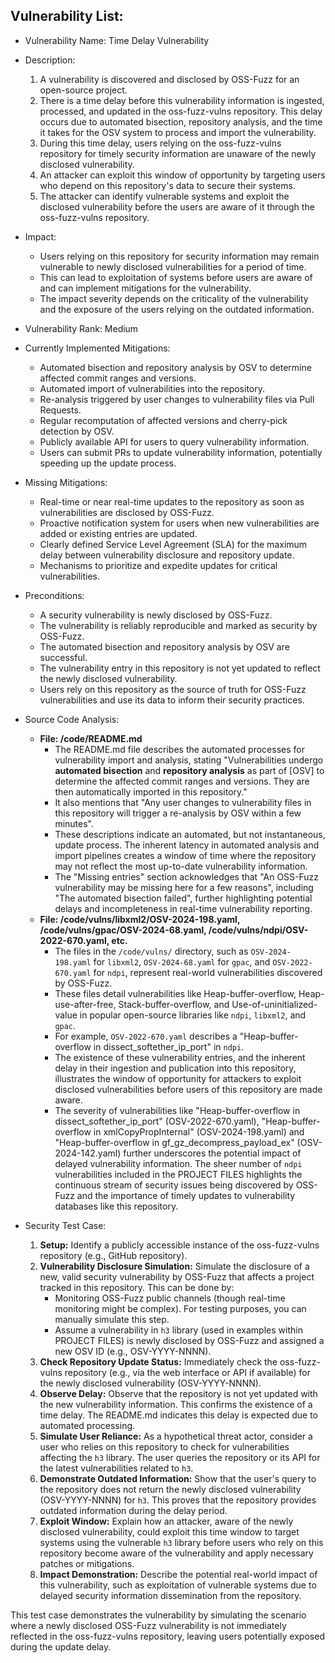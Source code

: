 ## Vulnerability List:

- Vulnerability Name: Time Delay Vulnerability

- Description:
    1. A vulnerability is discovered and disclosed by OSS-Fuzz for an open-source project.
    2. There is a time delay before this vulnerability information is ingested, processed, and updated in the oss-fuzz-vulns repository. This delay occurs due to automated bisection, repository analysis, and the time it takes for the OSV system to process and import the vulnerability.
    3. During this time delay, users relying on the oss-fuzz-vulns repository for timely security information are unaware of the newly disclosed vulnerability.
    4. An attacker can exploit this window of opportunity by targeting users who depend on this repository's data to secure their systems.
    5. The attacker can identify vulnerable systems and exploit the disclosed vulnerability before the users are aware of it through the oss-fuzz-vulns repository.

- Impact:
    - Users relying on this repository for security information may remain vulnerable to newly disclosed vulnerabilities for a period of time.
    - This can lead to exploitation of systems before users are aware of and can implement mitigations for the vulnerability.
    - The impact severity depends on the criticality of the vulnerability and the exposure of the users relying on the outdated information.

- Vulnerability Rank: Medium

- Currently Implemented Mitigations:
    - Automated bisection and repository analysis by OSV to determine affected commit ranges and versions.
    - Automated import of vulnerabilities into the repository.
    - Re-analysis triggered by user changes to vulnerability files via Pull Requests.
    - Regular recomputation of affected versions and cherry-pick detection by OSV.
    - Publicly available API for users to query vulnerability information.
    - Users can submit PRs to update vulnerability information, potentially speeding up the update process.

- Missing Mitigations:
    - Real-time or near real-time updates to the repository as soon as vulnerabilities are disclosed by OSS-Fuzz.
    - Proactive notification system for users when new vulnerabilities are added or existing entries are updated.
    - Clearly defined Service Level Agreement (SLA) for the maximum delay between vulnerability disclosure and repository update.
    - Mechanisms to prioritize and expedite updates for critical vulnerabilities.

- Preconditions:
    - A security vulnerability is newly disclosed by OSS-Fuzz.
    - The vulnerability is reliably reproducible and marked as security by OSS-Fuzz.
    - The automated bisection and repository analysis by OSV are successful.
    - The vulnerability entry in this repository is not yet updated to reflect the newly disclosed vulnerability.
    - Users rely on this repository as the source of truth for OSS-Fuzz vulnerabilities and use its data to inform their security practices.

- Source Code Analysis:
    - **File: /code/README.md**
        - The README.md file describes the automated processes for vulnerability import and analysis, stating "Vulnerabilities undergo **automated bisection** and **repository analysis** as part of [OSV] to determine the affected commit ranges and versions. They are then automatically imported in this repository."
        - It also mentions that "Any user changes to vulnerability files in this repository will trigger a re-analysis by OSV within a few minutes".
        - These descriptions indicate an automated, but not instantaneous, update process. The inherent latency in automated analysis and import pipelines creates a window of time where the repository may not reflect the most up-to-date vulnerability information.
        - The "Missing entries" section acknowledges that "An OSS-Fuzz vulnerability may be missing here for a few reasons", including "The automated bisection failed", further highlighting potential delays and incompleteness in real-time vulnerability reporting.
    - **File: /code/vulns/libxml2/OSV-2024-198.yaml, /code/vulns/gpac/OSV-2024-68.yaml, /code/vulns/ndpi/OSV-2022-670.yaml, etc.**
        - The files in the `/code/vulns/` directory, such as `OSV-2024-198.yaml` for `libxml2`, `OSV-2024-68.yaml` for `gpac`, and `OSV-2022-670.yaml` for `ndpi`, represent real-world vulnerabilities discovered by OSS-Fuzz.
        - These files detail vulnerabilities like Heap-buffer-overflow, Heap-use-after-free, Stack-buffer-overflow, and Use-of-uninitialized-value in popular open-source libraries like `ndpi`, `libxml2`, and `gpac`.
        - For example, `OSV-2022-670.yaml` describes a "Heap-buffer-overflow in dissect_softether_ip_port" in `ndpi`.
        - The existence of these vulnerability entries, and the inherent delay in their ingestion and publication into this repository, illustrates the window of opportunity for attackers to exploit disclosed vulnerabilities before users of this repository are made aware.
        - The severity of vulnerabilities like "Heap-buffer-overflow in dissect_softether_ip_port" (OSV-2022-670.yaml), "Heap-buffer-overflow in xmlCopyPropInternal" (OSV-2024-198.yaml) and "Heap-buffer-overflow in gf_gz_decompress_payload_ex" (OSV-2024-142.yaml) further underscores the potential impact of delayed vulnerability information. The sheer number of `ndpi` vulnerabilities included in the PROJECT FILES highlights the continuous stream of security issues being discovered by OSS-Fuzz and the importance of timely updates to vulnerability databases like this repository.

- Security Test Case:
    1. **Setup:** Identify a publicly accessible instance of the oss-fuzz-vulns repository (e.g., GitHub repository).
    2. **Vulnerability Disclosure Simulation:** Simulate the disclosure of a new, valid security vulnerability by OSS-Fuzz that affects a project tracked in this repository. This can be done by:
        - Monitoring OSS-Fuzz public channels (though real-time monitoring might be complex). For testing purposes, you can manually simulate this step.
        - Assume a vulnerability in `h3` library (used in examples within PROJECT FILES) is newly disclosed by OSS-Fuzz and assigned a new OSV ID (e.g., OSV-YYYY-NNNN).
    3. **Check Repository Update Status:** Immediately check the oss-fuzz-vulns repository (e.g., via the web interface or API if available) for the newly disclosed vulnerability (OSV-YYYY-NNNN).
    4. **Observe Delay:** Observe that the repository is not yet updated with the new vulnerability information. This confirms the existence of a time delay. The README.md indicates this delay is expected due to automated processing.
    5. **Simulate User Reliance:** As a hypothetical threat actor, consider a user who relies on this repository to check for vulnerabilities affecting the `h3` library. The user queries the repository or its API for the latest vulnerabilities related to `h3`.
    6. **Demonstrate Outdated Information:** Show that the user's query to the repository does not return the newly disclosed vulnerability (OSV-YYYY-NNNN) for `h3`. This proves that the repository provides outdated information during the delay period.
    7. **Exploit Window:** Explain how an attacker, aware of the newly disclosed vulnerability, could exploit this time window to target systems using the vulnerable `h3` library before users who rely on this repository become aware of the vulnerability and apply necessary patches or mitigations.
    8. **Impact Demonstration:** Describe the potential real-world impact of this vulnerability, such as exploitation of vulnerable systems due to delayed security information dissemination from the repository.

This test case demonstrates the vulnerability by simulating the scenario where a newly disclosed OSS-Fuzz vulnerability is not immediately reflected in the oss-fuzz-vulns repository, leaving users potentially exposed during the update delay.